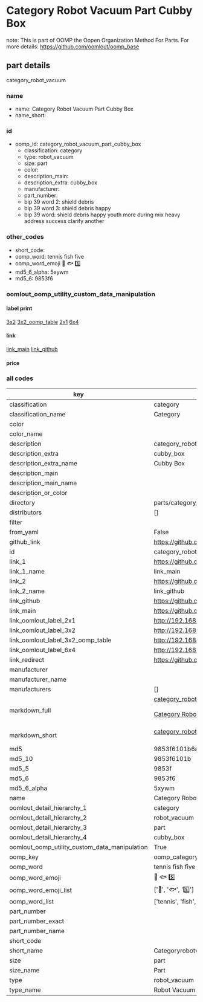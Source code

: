 # Category Robot Vacuum Part Cubby Box  

note: This is part of OOMP the Oopen Organization Method For Parts. For more details: https://github.com/oomlout/oomp_base

##  part details
  



category_robot_vacuum



### name
* name: Category Robot Vacuum Part Cubby Box
* name_short: 
### id
* oomp_id: category_robot_vacuum_part_cubby_box
  * classification: category
  * type: robot_vacuum
  * size: part
  * color: 
  * description_main: 
  * description_extra: cubby_box
  * manufacturer: 
  * part_number: 
  * bip 39 word 2: shield debris
  * bip 39 word 3: shield debris happy
  * bip 39 word: shield debris happy youth more during mix heavy address success clarify another

### other_codes
* short_code: 
* oomp_word: tennis fish five
* oomp_word_emoji :tennis: :fish: :five:
* md5_6_alpha: 5xywm
* md5_6: 9853f6






### oomlout_oomp_utility_custom_data_manipulation
#### label print
[3x2](http://192.168.1.245:1112/?label=oomp%205xywm)
[3x2_oomp_table](http://192.168.1.108:1112/?label=oomp%205xywm)
[2x1](http://192.168.1.242:1112/?label=oomp%205xywm)
[6x4](http://192.168.1.55:1112/?label=oomp%205xywm)    

#### link

[link_main](https://github.com/oomlout/oomlout_oomp_version_1_messy/tree/main/parts/category_robot_vacuum_part_cubby_box) [link_github](https://github.com/oomlout/oomlout_oomp_version_1_messy/tree/main/parts/category_robot_vacuum_part_cubby_box)                             

#### price







### all codes 
| key | value |  
| --- | --- |  
| classification | category |  
| classification_name | Category |  
| color |  |  
| color_name |  |  
| description | category_robot_vacuum |  
| description_extra | cubby_box |  
| description_extra_name | Cubby Box |  
| description_main |  |  
| description_main_name |  |  
| description_or_color |   |  
| directory | parts/category_robot_vacuum_part_cubby_box |  
| distributors | [] |  
| filter |  |  
| from_yaml | False |  
| github_link | https://github.com/oomlout/oomlout_oomp_part_src/tree/main/parts/category_robot_vacuum_part_cubby_box |  
| id | category_robot_vacuum_part_cubby_box |  
| link_1 | https://github.com/oomlout/oomlout_oomp_version_1_messy/tree/main/parts/category_robot_vacuum_part_cubby_box |  
| link_1_name | link_main |  
| link_2 | https://github.com/oomlout/oomlout_oomp_version_1_messy/tree/main/parts/category_robot_vacuum_part_cubby_box |  
| link_2_name | link_github |  
| link_github | https://github.com/oomlout/oomlout_oomp_version_1_messy/tree/main/parts/category_robot_vacuum_part_cubby_box |  
| link_main | https://github.com/oomlout/oomlout_oomp_version_1_messy/tree/main/parts/category_robot_vacuum_part_cubby_box |  
| link_oomlout_label_2x1 | http://192.168.1.242:1112/?label=oomp%205xywm |  
| link_oomlout_label_3x2 | http://192.168.1.245:1112/?label=oomp%205xywm |  
| link_oomlout_label_3x2_oomp_table | http://192.168.1.108:1112/?label=oomp%205xywm |  
| link_oomlout_label_6x4 | http://192.168.1.55:1112/?label=oomp%205xywm |  
| link_redirect | https://github.com/oomlout/oomlout_oomp_version_1_messy/tree/main/parts/category_robot_vacuum_part_cubby_box |  
| manufacturer |  |  
| manufacturer_name |  |  
| manufacturers | [] |  
| markdown_full | [category_robot_vacuum_part_cubby_box](none)<br>[](none)<br>[Category Robot Vacuum Part Cubby Box](none)<br><br> |  
| markdown_short | [category_robot_vacuum_part_cubby_box](none)<br><br> |  
| md5 | 9853f6101b6a71c110c7eff6d1ce1e2d |  
| md5_10 | 9853f6101b |  
| md5_5 | 9853f |  
| md5_6 | 9853f6 |  
| md5_6_alpha | 5xywm |  
| name | Category Robot Vacuum Part Cubby Box |  
| oomlout_detail_hierarchy_1 | category |  
| oomlout_detail_hierarchy_2 | robot_vacuum |  
| oomlout_detail_hierarchy_3 | part |  
| oomlout_detail_hierarchy_4 | cubby_box |  
| oomlout_oomp_utility_custom_data_manipulation | True |  
| oomp_key | oomp_category_robot_vacuum_part_cubby_box |  
| oomp_word | tennis fish five |  
| oomp_word_emoji | :tennis: :fish: :five: |  
| oomp_word_emoji_list | [':tennis:', ':fish:', ':five:'] |  
| oomp_word_list | ['tennis', 'fish', 'five'] |  
| part_number |  |  
| part_number_exact |  |  
| part_number_name |  |  
| short_code |  |  
| short_name | Categoryrobotvacuum |  
| size | part |  
| size_name | Part |  
| type | robot_vacuum |  
| type_name | Robot Vacuum |  
